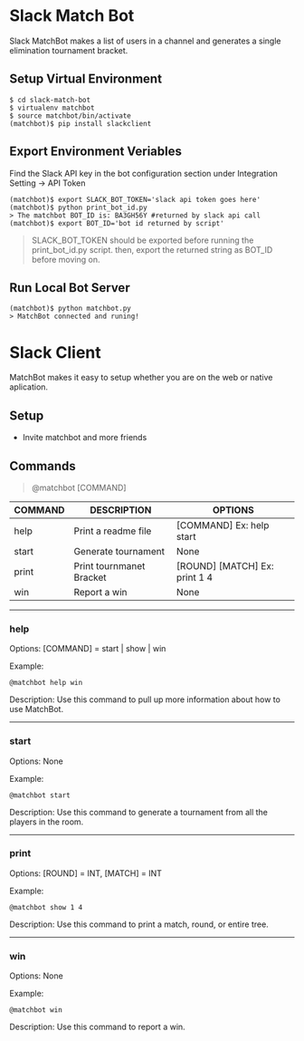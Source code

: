 # Slack Match Bot
Slack MatchBot makes a list of users in a channel and generates a single elimination tournament bracket.

## Setup Virtual Environment
```
$ cd slack-match-bot
$ virtualenv matchbot
$ source matchbot/bin/activate
(matchbot)$ pip install slackclient
```
## Export Environment Veriables
Find the Slack API key in the bot configuration section under Integration Setting -> API Token
```
(matchbot)$ export SLACK_BOT_TOKEN='slack api token goes here'
(matchbot)$ python print_bot_id.py
> The matchbot BOT_ID is: BA3GH56Y #returned by slack api call
(matchbot)$ export BOT_ID='bot id returned by script'
```
> SLACK_BOT_TOKEN should be exported before running the print_bot_id.py script.
> then, export the returned string as BOT_ID before moving on.

## Run Local Bot Server
```
(matchbot)$ python matchbot.py
> MatchBot connected and runing!
```
# Slack Client
MatchBot makes it easy to setup whether you are on the web or native aplication.

## Setup
- Invite matchbot and more friends

## Commands
> @matchbot [COMMAND] 

|COMMAND|DESCRIPTION                 |OPTIONS                       |
|-------|----------------------------|------------------------------|
|help   |Print a readme file         |[COMMAND] Ex: help start      |
|start  |Generate tournament         |None                          |
|print  |Print tournmanet Bracket    |[ROUND] [MATCH] Ex: print 1 4 |  
|win    |Report a win                |None                          |

---
### help
Options: [COMMAND] = start | show | win

Example:
```
@matchbot help win
```

Description: Use this command to pull up more information about how to use MatchBot.

---
### start
Options: None

Example:
```
@matchbot start
```

Description: Use this command to generate a tournament from all the players in the room.

---
### print
Options: [ROUND] = INT, [MATCH] = INT

Example:
```
@matchbot show 1 4
```

Description: Use this command to print a match, round, or entire tree.

---
### win
Options: None

Example:
```
@matchbot win
```

Description: Use this command to report a win.

